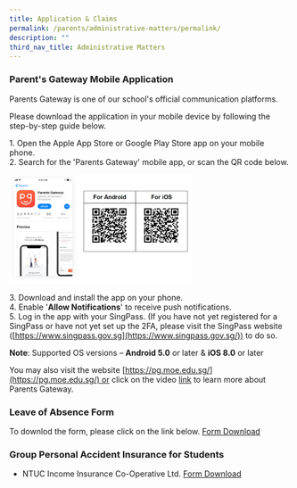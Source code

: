 ```yaml
---
title: Application & Claims
permalink: /parents/administrative-matters/permalink/
description: ""
third_nav_title: Administrative Matters
---
```

### **Parent's Gateway Mobile Application**

Parents Gateway is one of our school's official communication platforms.

Please download the application in your mobile device by following the step-by-step guide below.

1\. Open the Apple App Store or Google Play Store app on your mobile phone.<br>
2\. Search for the 'Parents Gateway' mobile app, or scan the QR code below.

<img src="/images/PG.jpg" style="width:65%">

3\. Download and install the app on your phone.<br>
4\. Enable '**Allow Notifications**' to receive push notifications.<br>
5\. Log in the app with your SingPass. (If you have not yet registered for a SingPass or have not yet set up the 2FA, please visit the SingPass website ([https://www.singpass.gov.sg](https://www.singpass.gov.sg/)) to do so.

**Note**: Supported OS versions – **Android 5.0** or later & **iOS 8.0** or later

You may also visit the website [https://pg.moe.edu.sg/](https://pg.moe.edu.sg/) or click on the video [link](https://www.youtube.com/watch?v=EKpiTM5axNA) to learn more about Parents Gateway.<br>

### **Leave of Absence Form**
To downlod the form, please click on the link below.
[Form Download]((https://www.moe.gov.sg/-/media/files/returning-singaporeans/leave-of-absence-application-form.ashx))


### **Group Personal Accident Insurance for Students**
* NTUC Income Insurance Co-Operative Ltd.
[Form Download](/files/Application%20Forms/Insurance%20Product%20Fact%20Sheet%20Year%202023.pdf)



##